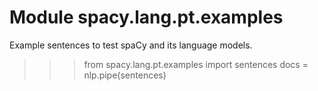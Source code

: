 Module spacy.lang.pt.examples
=============================
Example sentences to test spaCy and its language models.

>>> from spacy.lang.pt.examples import sentences
>>> docs = nlp.pipe(sentences)